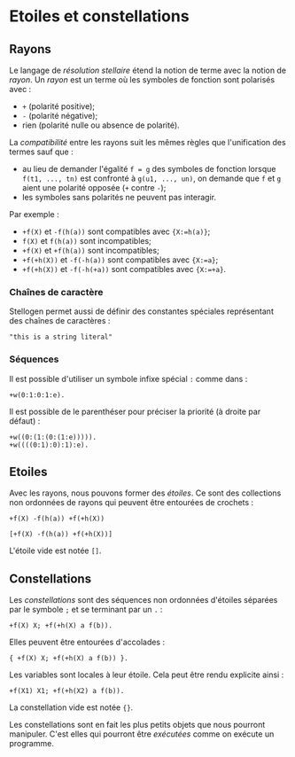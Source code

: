 # Etoiles et constellations

## Rayons

Le langage de *résolution stellaire* étend la notion de terme avec la notion
de *rayon*. Un *rayon* est un terme où les symboles de fonction sont polarisés
avec :
- `+` (polarité positive);
- `-` (polarité négative);
- rien (polarité nulle ou absence de polarité).

La *compatibilité* entre les rayons suit les mêmes règles que l'unification
des termes sauf que :
- au lieu de demander l'égalité `f = g` des symboles de fonction lorsque
`f(t1, ..., tn)` est confronté à `g(u1, ..., un)`, on demande que `f` et `g`
aient une polarité opposée (`+` contre `-`);
- les symboles sans polarités ne peuvent pas interagir.

Par exemple :
- `+f(X)` et `-f(h(a))` sont compatibles avec `{X:=h(a)}`;
- `f(X)` et `f(h(a))` sont incompatibles;
- `+f(X)` et `+f(h(a))` sont incompatibles;
- `+f(+h(X))` et `-f(-h(a))` sont compatibles avec `{X:=a}`;
- `+f(+h(X))` et `-f(-h(+a))` sont compatibles avec `{X:=+a}`.

### Chaînes de caractère

Stellogen permet aussi de définir des constantes spéciales représentant des
chaînes de caractères :

```
"this is a string literal"
```

### Séquences

Il est possible d'utiliser un symbole infixe spécial `:` comme dans :

```
+w(0:1:0:1:e).
```

Il est possible de le parenthéser pour préciser la priorité (à droite par
défaut) :

```
+w((0:(1:(0:(1:e))))).
+w((((0:1):0):1):e).
```

## Etoiles

Avec les rayons, nous pouvons former des *étoiles*. Ce sont des collections
non ordonnées de rayons qui peuvent être entourées de crochets :

```
+f(X) -f(h(a)) +f(+h(X))
```

```
[+f(X) -f(h(a)) +f(+h(X))]
```

L'étoile vide est notée `[]`.

## Constellations

Les *constellations* sont des séquences non ordonnées d'étoiles séparées
par le symbole `;` et se terminant par un `.` :

```
+f(X) X; +f(+h(X) a f(b)).
```

Elles peuvent être entourées d'accolades :

```
{ +f(X) X; +f(+h(X) a f(b)) }.
```

Les variables sont locales à leur étoile. Cela peut être rendu explicite ainsi :

```
+f(X1) X1; +f(+h(X2) a f(b)).
```

La constellation vide est notée `{}`.

Les constellations sont en fait les plus petits objets que nous pourront
manipuler. C'est elles qui pourront être *exécutées* comme on exécute
un programme.
